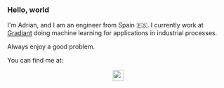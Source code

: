 ### Hello, world

I'm Adrian, and I am an engineer from Spain 🇪🇸.
I currently work at [Gradiant](https://gradiant.org/) doing machine learning for applications in industrial processes. 

Always enjoy a good problem.

You can find me at:
<p align='center'>
<a href="https://www.linkedin.com/in/adrianberges/"><img src="https://img.shields.io/badge/linkedin-%230077B5.svg?&style=for-the-badge&logo=linkedin&logoColor=white" height=25>
</p>
